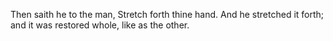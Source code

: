 Then saith he to the man, Stretch forth thine hand. And he stretched it forth; and it was restored whole, like as the other.
